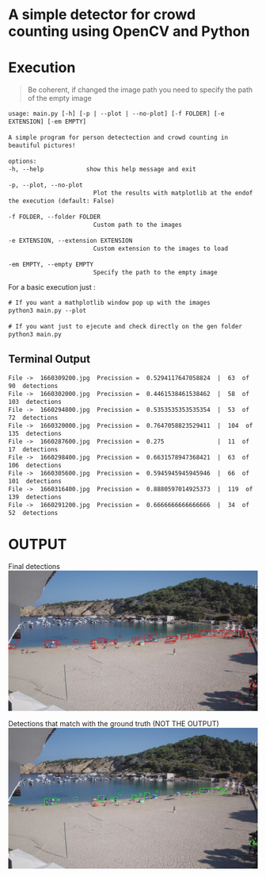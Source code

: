 # A simple detector for crowd counting using OpenCV and Python


# Execution

> Be coherent, if changed the image path you need to specify the path of the empty image

    usage: main.py [-h] [-p | --plot | --no-plot] [-f FOLDER] [-e EXTENSION] [-em EMPTY]

    A simple program for person detectection and crowd counting in beautiful pictures!

    options:
    -h, --help            show this help message and exit

    -p, --plot, --no-plot
                            Plot the results with matplotlib at the endof the execution (default: False)

    -f FOLDER, --folder FOLDER
                            Custom path to the images

    -e EXTENSION, --extension EXTENSION
                            Custom extension to the images to load

    -em EMPTY, --empty EMPTY
                            Specify the path to the empty image

For a basic execution just :
    
    # If you want a mathplotlib window pop up with the images
    python3 main.py --plot

    # If you want just to ejecute and check directly on the gen folder
    python3 main.py

## Terminal Output
    File ->  1660309200.jpg  Precission =  0.5294117647058824  |  63  of  90  detections
    File ->  1660302000.jpg  Precission =  0.4461538461538462  |  58  of  103  detections
    File ->  1660294800.jpg  Precission =  0.5353535353535354  |  53  of  72  detections
    File ->  1660320000.jpg  Precission =  0.7647058823529411  |  104  of  135  detections
    File ->  1660287600.jpg  Precission =  0.275               |  11  of  17  detections
    File ->  1660298400.jpg  Precission =  0.6631578947368421  |  63  of  106  detections
    File ->  1660305600.jpg  Precission =  0.5945945945945946  |  66  of  101  detections
    File ->  1660316400.jpg  Precission =  0.8880597014925373  |  119  of  139  detections
    File ->  1660291200.jpg  Precission =  0.6666666666666666  |  34  of  52  detections

# OUTPUT

Final detections
![Detections](gen/det/1660291200.jpg)


Detections that match with the ground truth (NOT THE OUTPUT)
![match](gen/match/1660291200.jpg)
